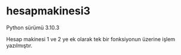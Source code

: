 # hesapmakinesi3
Python sürümü 3.10.3

Hesap makinesi 1 ve 2 ye ek olarak tek bir fonksiyonun üzerine işlem yazılmıştır.
